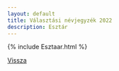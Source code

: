 ```yaml
---
layout: default
title: Választási névjegyzék 2022
description: Esztár
---
```


{% include Esztaar.html %}

[Vissza](./)